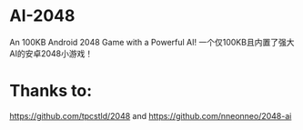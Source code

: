 # AI-2048
An 100KB Android 2048 Game with a Powerful AI!
一个仅100KB且内置了强大AI的安卓2048小游戏！
# Thanks to:
https://github.com/tpcstld/2048
and 
https://github.com/nneonneo/2048-ai

